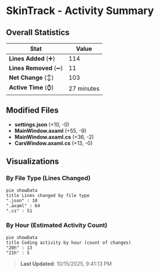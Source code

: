 # SkinTrack - Activity Summary 

## Overall Statistics

| Stat                   | Value                                                             |
| ---------------------- | ----------------------------------------------------------------- |
| **Lines Added** (➕)   | 114                                          |
| **Lines Removed** (➖) | 11                                        |
| **Net Change** (↕)    | 103                |
| **Active Time** (⌚)   | 27 minutes |


## Modified Files
- **settings.json** (+10, -0)
- **MainWindow.axaml** (+55, -9)
- **MainWindow.axaml.cs** (+36, -2)
- **CarsWindow.axaml.cs** (+13, -0)

## Visualizations

### By File Type (Lines Changed)

```mermaid
pie showData
title Lines changed by file type
".json" : 10
".axaml" : 64
".cs" : 51
```

### By Hour (Estimated Activity Count)

```mermaid
pie showData
title Coding activity by hour (count of changes)
"20h" : 13
"21h" : 5
```


> **Last Updated:** 10/15/2025, 9:41:13 PM